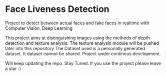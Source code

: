 # Face Liveness Detection
Project to detect between actual faces and fake faces in realtime with Computer Vision, Deep Learning

This project aims at distinguishing images using the methods of depth detection and texture analysis.
The texture analysis module will be pushed later into this repository
The Dataset used is a personally generated dataset. It dataset cannot be shared.
Project under continous development.
 
Will keep updating the repo.
Stay Tuned.
If you use the project please leave a star :)